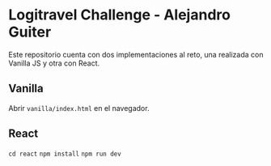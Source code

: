 # Logitravel Challenge - Alejandro Guiter

Este repositorio cuenta con dos implementaciones al reto, una realizada con Vanilla JS y otra con React.

## Vanilla

Abrir `vanilla/index.html` en el navegador.

## React

`cd react`
`npm install`
`npm run dev`
